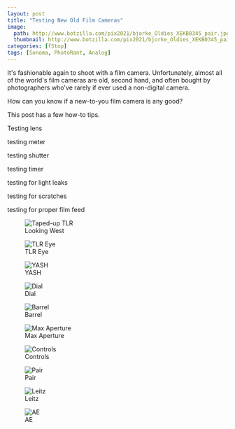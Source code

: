 ```yaml
---
layout: post
title: "Testing New Old Film Cameras"
image:
  path: http://www.botzilla.com/pix2021/bjorke_Oldies_XEKB0345_pair.jpg
  thumbnail: http://www.botzilla.com/pix2021/bjorke_Oldies_XEKB0345_pair.jpg
categories: [fStop]
tags: [Sonoma, PhotoRant, Analog]
---
```


It's fashionable again to shoot with a film camera. Unfortunately, almost all of the world's film cameras are old, second hand, and often bought by photographers who've rarely if ever used a non-digital camera.

How can you know if a new-to-you film camera is any good?

This post has a few how-to tips.

<!--more-->

Testing lens

testing meter

testing shutter

testing timer

testing for light leaks

testing for scratches

testing for proper film feed

<figure class="align-center">
<img alt="Taped-up TLR" src="http://botzilla.com/pix2021/bjorke_Oldies_XEKB0320_y0.jpg">
<figcaption>Looking West</figcaption>
</figure>

<figure class="align-center">
<img alt="TLR Eye" src="http://botzilla.com/pix2021/bjorke_Oldies_XEKB0322_y1.jpg">
<figcaption>TLR Eye</figcaption>
</figure>

<figure class="align-center">
<img alt="YASH" src="http://botzilla.com/pix2021/bjorke_Oldies_XEKB0332_y2.jpg">
<figcaption>YASH</figcaption>
</figure>

<figure class="align-center">
<img alt="Dial" src="http://botzilla.com/pix2021/bjorke_Oldies_XEKB0335_y3.jpg">
<figcaption>Dial</figcaption>
</figure>

<figure class="align-center">
<img alt="Barrel" src="http://botzilla.com/pix2021/bjorke_Oldies_XEKB0365_y4.jpg">
<figcaption>Barrel</figcaption>
</figure>

<figure class="align-center">
<img alt="Max Aperture" src="http://botzilla.com/pix2021/bjorke_Oldies_XEKB0338_nik1.jpg">
<figcaption>Max Aperture</figcaption>
</figure>

<figure class="align-center">
<img alt="Controls" src="http://botzilla.com/pix2021/bjorke_Oldies_XEKB0351_nik2.jpg">
<figcaption>Controls</figcaption>
</figure>

<figure class="align-center">
<img alt="Pair" src="http://botzilla.com/pix2021/bjorke_Oldies_XEKB0345_pair.jpg">
<figcaption>Pair</figcaption>
</figure>

<figure class="align-center">
<img alt="Leitz" src="http://botzilla.com/pix2021/bjorke_Oldies_XEKB0351_leitz.jpg">
<figcaption>Leitz</figcaption>
</figure>

<figure class="align-center">
<img alt="AE" src="http://botzilla.com/pix2021/bjorke_Oldies_XEKB0363_ae.jpg">
<figcaption>AE</figcaption>
</figure>

